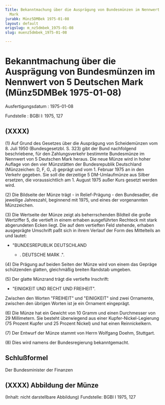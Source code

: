 ```yaml
---
Title: Bekanntmachung über die Ausprägung von Bundesmünzen im Nennwert von 5 Deutschen
  Mark
jurabk: Münz5DMBek 1975-01-08
layout: default
origslug: m_nz5dmbek_1975-01-08
slug: muenz5dmbek_1975-01-08

---
```


# Bekanntmachung über die Ausprägung von Bundesmünzen im Nennwert von 5 Deutschen Mark (Münz5DMBek 1975-01-08)

Ausfertigungsdatum
:   1975-01-08

Fundstelle
:   BGBl I: 1975, 127



## (XXXX)

(1) Auf Grund des Gesetzes über die Ausprägung von Scheidemünzen vom 8. Juli 1950 (Bundesgesetzbl. S. 323) gibt der Bund nachfolgend beschriebene, für den Zahlungsverkehr bestimmte Bundesmünze im Nennwert von 5 Deutschen Mark heraus. Die neue Münze wird in hoher Auflage von den vier Münzstätten der Bundesrepublik Deutschland (Münzzeichen: D, F, G, J) geprägt und vom 1. Februar 1975 an in den Verkehr gegeben. Sie soll die derzeitige 5 DM-Umlaufmünze aus Silber ersetzen, die voraussichtlich am 1. August 1975 außer Kurs gesetzt werden wird.

(2) Die Bildseite der Münze trägt - in Relief-Prägung - den Bundesadler, die jeweilige Jahreszahl, beginnend mit 1975, und eines der vorgenannten Münzzeichen.

(3) Die Wertseite der Münze zeigt als beherrschenden Bildteil die große Wertziffer 5, die vertieft in einem erhaben ausgeführten Rechteck mit stark abgerundeten Ecken liegt. Die auf dem vertieften Feld stehende, erhaben ausgeprägte Umschrift paßt sich in ihrem Verlauf der Form des Mittelteils an und lautet:

*   "BUNDESREPUBLIK DEUTSCHLAND

    *   . DEUTSCHE MARK .".







(4) Die Prägung auf beiden Seiten der Münze wird von einem das Gepräge schützenden glatten, gleichmäßig breiten Randstab umgeben.

(5) Der glatte Münzrand trägt die vertiefte Inschrift:

*   "EINIGKEIT UND RECHT UND FREIHEIT".



Zwischen den Worten "FREIHEIT" und "EINIGKEIT" sind zwei Ornamente, zwischen den übrigen Worten ist je ein Ornament eingeprägt.

(6) Die Münze hat ein Gewicht von 10 Gramm und einen Durchmesser von 29 Millimetern. Sie besteht überwiegend aus einer Kupfer-Nickel-Legierung (75 Prozent Kupfer und 25 Prozent Nickel) und hat einen Reinnickelkern.

(7) Der Entwurf der Münze stammt von Herrn Wolfgang Doehm, Stuttgart.

(8) Dies wird namens der Bundesregierung bekanntgemacht.


## Schlußformel

Der Bundesminister der Finanzen


## (XXXX) Abbildung der Münze

(Inhalt: nicht darstellbare Abbildung)
Fundstelle: BGBl I 1975, 127

